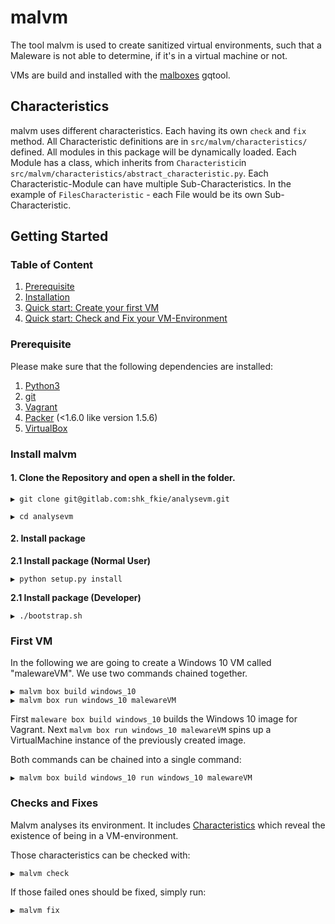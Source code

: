 # malvm

The tool malvm is used to create sanitized virtual environments, such that a
Maleware is not able to determine, if it's in a virtual machine or not.

VMs are build and installed with the [malboxes](https://github.com/GoSecure/malboxes) 
gqtool.

## Characteristics

malvm uses different characteristics. Each having its own `check` and `fix` method.
All Characteristic definitions are in `src/malvm/characteristics/` defined.
All modules in this package will be dynamically loaded.
Each Module has a class, which inherits from `Characteristic`in 
`src/malvm/characteristics/abstract_characteristic.py`.
Each Characteristic-Module can have multiple Sub-Characteristics.
In the example of `FilesCharacteristic` - each File would be its own
Sub-Characteristic.

## Getting Started
### Table of Content

1. [Prerequisite](#prerequisite)
2. [Installation](#install-malvm)
3. [Quick start: Create your first VM](#first-vm)
4. [Quick start: Check and Fix your VM-Environment](#checks-and-fixes)

### Prerequisite
Please make sure that the following dependencies are installed:

1. [Python3](https://www.python.org/downloads/)
2. [git](https://git-scm.com/downloads)
3. [Vagrant](https://www.vagrantup.com/downloads)
4. [Packer](https://learn.hashicorp.com/packer/getting-started/install) (<1.6.0 like version 1.5.6)
5. [VirtualBox](https://www.virtualbox.org/wiki/Downloads) 

### Install malvm

#### **1. Clone the Repository and open a shell in the folder.**
```shell
▶ git clone git@gitlab.com:shk_fkie/analysevm.git
```

```shell
▶ cd analysevm
```

#### **2. Install package**

**2.1 Install package (Normal User)**

```shell
▶ python setup.py install
```

**2.1 Install package (Developer)**

```shell
▶ ./bootstrap.sh
```

### First VM

In the following we are going to create a Windows 10 VM called "malewareVM".
We use two commands chained together.

```shell
▶ malvm box build windows_10
▶ malvm box run windows_10 malewareVM
```
First `maleware box build windows_10` builds the Windows 10 image for Vagrant.
Next `malvm box run windows_10 malewareVM` spins up a VirtualMachine instance of the previously created image.

Both commands can be chained into a single command:
```shell
▶ malvm box build windows_10 run windows_10 malewareVM
```

### Checks and Fixes 

Malvm analyses its environment. It includes [Characteristics](https://gitlab.com/shk_fkie/analysevm/-/wikis/2.-Characteristics) which reveal the existence of being in a VM-environment.

Those characteristics can be checked with:

```shell
▶ malvm check
```

If those failed ones should be fixed, simply run:

```shell
▶ malvm fix
```